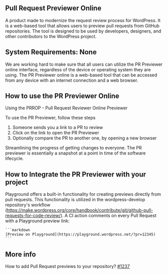 

## Pull Request Previewer Online
A product made to modernize the request review process for WordPress. It is a web-based tool that allows users to preview pull requests from GitHub repositories. The tool is designed to be used by developers, designers, and other contributors to the WordPress project.

## System Requirements: None
We are working hard to make sure that all users can utilize the PR Previewer online interface, regardless of the device or operating system they are using. The PR Previewer online is a web-based tool that can be accessed from any device with an internet connection and a web browser.

## How to use the PR Previewer Online
Using the PRROP - Pull Request Reviewer Online Previewer

To use the PR Previewer, follow these steps
1. Someone sends you a link to a PR to review
2. Click on the link to open the PR Previewer
3. Optionally compare the PR to another one, by opening a new browser

Streamlining the progress of getting changes to everyone. 
The PR previewer is essentially a snapshot at a point in time of the software lifecycle.

## How to Integrate the PR Previewer with your project
Playground offers a built-in functionality for creating previews directly from pull requests. This functionality is utilized in the wordpress-develop repository's workflow (https://make.wordpress.org/core/handbook/contribute/git/github-pull-requests-for-code-review/). A CI action comments on every Pull Request with a Playground preview link:
    
    ```markdown
    [Preview on Playground](https://playground.wordpress.net/?pr=12345)
    ```     

## More info
How to add Pull Request previews to your repository? [#1237](https://github.com/WordPress/wordpress-playground/issues/1237)


